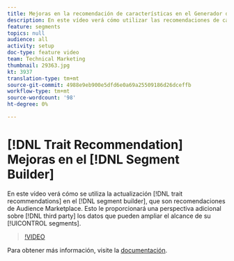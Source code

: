 ```yaml
---
title: Mejoras en la recomendación de características en el Generador de segmentos
description: En este vídeo verá cómo utilizar las recomendaciones de características actualizadas en el generador de segmentos, que son recomendaciones de Audience Marketplace. Esto le proporcionará una perspectiva adicional de los datos de terceros que pueden ampliar el alcance de los segmentos.
feature: segments
topics: null
audience: all
activity: setup
doc-type: feature video
team: Technical Marketing
thumbnail: 29363.jpg
kt: 3937
translation-type: tm+mt
source-git-commit: 4988e9eb900e5dfd6e0a69a25509186d26dceffb
workflow-type: tm+mt
source-wordcount: '98'
ht-degree: 0%

---
```



# [!DNL Trait Recommendation] Mejoras en el [!DNL Segment Builder]

En este vídeo verá cómo se utiliza la actualización [!DNL trait recommendations] en el [!DNL segment builder], que son recomendaciones de Audience Marketplace. Esto le proporcionará una perspectiva adicional sobre [!DNL third party] los datos que pueden ampliar el alcance de su [!UICONTROL segments].

>[!VIDEO](https://video.tv.adobe.com/v/29363/?quality=12)

Para obtener más información, visite la [documentación](https://docs.adobe.com/help/en/audience-manager/user-guide/features/segments/trait-recommendations.html).

